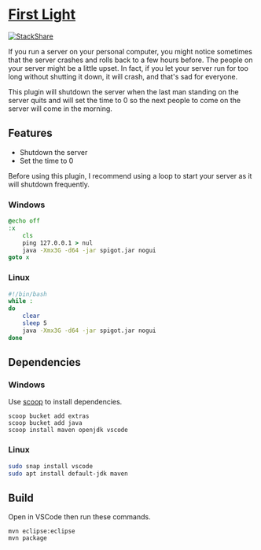 # [First Light](https://www.spigotmc.org/resources/32061/)

[![StackShare](https://img.shields.io/badge/tech-stack-0690fa.svg?style=flat)](https://stackshare.io/NatoBoram/first-light)

If you run a server on your personal computer, you might notice sometimes that the server crashes and rolls back to a few hours before. The people on your server might be a little upset. In fact, if you let your server run for too long without shutting it down, it will crash, and that's sad for everyone.

This plugin will shutdown the server when the last man standing on the server quits and will set the time to 0 so the next people to come on the server will come in the morning.

## Features

- Shutdown the server
- Set the time to 0

Before using this plugin, I recommend using a loop to start your server as it will shutdown frequently.

### Windows

```bat
@echo off
:x
	cls
	ping 127.0.0.1 > nul
	java -Xmx3G -d64 -jar spigot.jar nogui
goto x
```

### Linux

```sh
#!/bin/bash
while :
do
	clear
	sleep 5
	java -Xmx3G -d64 -jar spigot.jar nogui
done
```

## Dependencies

### Windows

Use [scoop](https://scoop.sh/) to install dependencies.

```batch
scoop bucket add extras
scoop bucket add java
scoop install maven openjdk vscode
```

### Linux

```bash
sudo snap install vscode
sudo apt install default-jdk maven
```

## Build

Open in VSCode then run these commands.

```shell
mvn eclipse:eclipse
mvn package
```
